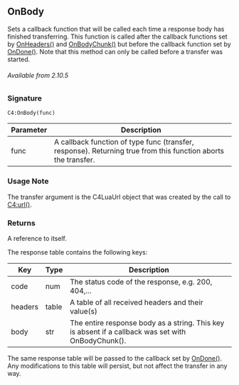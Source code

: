 ## OnBody

Sets a callback function that will be called each time a response body has finished transferring. This function is called after the callback functions set by [OnHeaders()][1] and [OnBodyChunk()][2] but before the callback function set by [OnDone()][3]. Note that this method can only be called before a transfer was started. 

###### Available from 2.10.5


### Signature

`C4:OnBody(func)`


| Parameter | Description |
| --- | --- |
| func |  A callback function of type func (transfer, response). Returning true from this function aborts the transfer. |

### Usage Note

 The transfer argument is the C4LuaUrl object that was created by the call to [C4:url()][4].


### Returns

A reference to itself.

The response table contains the following keys:

| Key | Type | Description |
| --- | --- | --- |
| code | num | The status code of the response, e.g. 200, 404,... |
| headers | table | A table of all received headers and their value(s) |
| body | str | The entire response body as a string. This key is absent if a callback was set with OnBodyChunk(). |

The same response table will be passed to the callback set by [OnDone()][5].  Any modifications to this table will persist, but not affect the transfer in any way.

[1]:	https://control4.github.io/docs-driverworks-api/#onheaders
[2]:	https://control4.github.io/docs-driverworks-api/#onbodychunk
[3]:	https://control4.github.io/docs-driverworks-api/#ondone
[4]:	https://control4.github.io/docs-driverworks-api/#url-interface
[5]:	https://control4.github.io/docs-driverworks-api/#ondone